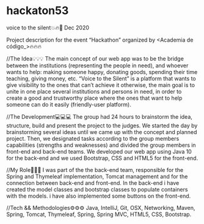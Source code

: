 # hackaton53
voice to the silent💥🔥💯
Dec 2020

Project description for the event “Hackathon” organized by <Academia de código_>🔥🔥🔥

//The Idea💡💡💡
The main concept of our web app was to be the bridge between the institutions (representing the people in need), and whoever wants to help: making someone happy, donating goods, spending their time teaching, giving money, etc. “Voice to the Silent” is a platform that wants to give visibility to the ones that can’t achieve it otherwise, the main goal is to unite in one place several institutions and persons in need, in order to create a good and trustworthy place where the ones that want to help someone can do it easily (friendly-user platform).

//The Development💻💻💻
The group had 24 hours to brainstorm the idea, structure, build and present the project to the judges.
We started the day by brainstorming several ideas until we came up with the concept and planned project. Then, we designated tasks according to the group members capabilities (strengths and weaknesses) and divided the group members in front-end and back-end teams. We developed our web app using Java 10 for the back-end and we used Bootstrap, CSS and HTML5 for the front-end.

//My Role🖖🖖🖖
I was part of the the back-end team, responsible for the Spring and Thymeleaf implementation, Tomcat management and for the connection between back-end and front-end. In the back-end i have created the model classes and bootstrap classes to populate containers with the models. i have also implemented some buttons on the front-end.

//Tech && Methodologies⚙️⚙️⚙️
Java, IntelliJ, Git, OSX, Networking, Maven, Spring, Tomcat, Thymeleaf, Spring, Spring MVC, HTML5, CSS, Bootstrap.
